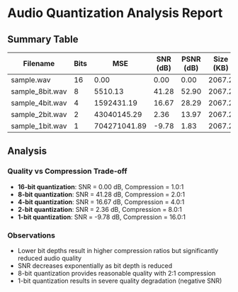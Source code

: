# Audio Quantization Analysis Report

## Summary Table

| Filename | Bits | MSE | SNR (dB) | PSNR (dB) | Size (KB) | Compression Ratio |
|----------|------|-----|----------|-----------|-----------|-------------------|
| sample.wav | 16 | 0.00 | 0.00 | 0.00 | 2067.2 | 1.0:1 |
| sample_8bit.wav | 8 | 5510.13 | 41.28 | 52.90 | 2067.2 | 2.0:1 |
| sample_4bit.wav | 4 | 1592431.19 | 16.67 | 28.29 | 2067.2 | 4.0:1 |
| sample_2bit.wav | 2 | 43040145.29 | 2.36 | 13.97 | 2067.2 | 8.0:1 |
| sample_1bit.wav | 1 | 704271041.89 | -9.78 | 1.83 | 2067.2 | 16.0:1 |

## Analysis

### Quality vs Compression Trade-off

- **16-bit quantization**: SNR = 0.00 dB, Compression = 1.0:1
- **8-bit quantization**: SNR = 41.28 dB, Compression = 2.0:1
- **4-bit quantization**: SNR = 16.67 dB, Compression = 4.0:1
- **2-bit quantization**: SNR = 2.36 dB, Compression = 8.0:1
- **1-bit quantization**: SNR = -9.78 dB, Compression = 16.0:1

### Observations

- Lower bit depths result in higher compression ratios but significantly reduced audio quality
- SNR decreases exponentially as bit depth is reduced
- 8-bit quantization provides reasonable quality with 2:1 compression
- 1-bit quantization results in severe quality degradation (negative SNR)

